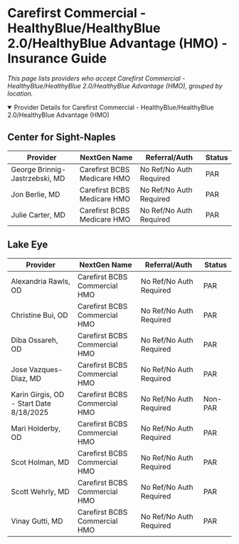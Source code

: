 # Carefirst Commercial - HealthyBlue/HealthyBlue 2.0/HealthyBlue Advantage (HMO) - Insurance Guide

*This page lists providers who accept Carefirst Commercial - HealthyBlue/HealthyBlue 2.0/HealthyBlue Advantage (HMO), grouped by location.*

<details open><summary>Provider Details for Carefirst Commercial - HealthyBlue/HealthyBlue 2.0/HealthyBlue Advantage (HMO)</summary>

## Center for Sight-Naples

| Provider | NextGen Name | Referral/Auth | Status |
|----------|-------------|--------------|--------|
| George Brinnig-Jastrzebski, MD | Carefirst BCBS Medicare HMO | No Ref/No Auth Required | PAR |
| Jon Berlie, MD | Carefirst BCBS Medicare HMO | No Ref/No Auth Required | PAR |
| Julie Carter, MD | Carefirst BCBS Medicare HMO | No Ref/No Auth Required | PAR |

## Lake Eye 

| Provider | NextGen Name | Referral/Auth | Status |
|----------|-------------|--------------|--------|
| Alexandria Rawls, OD | Carefirst BCBS Commercial HMO | No Ref/No Auth Required | PAR |
| Christine Bui, OD | Carefirst BCBS Commercial HMO | No Ref/No Auth Required | PAR |
| Diba Ossareh, OD | Carefirst BCBS Commercial HMO | No Ref/No Auth Required | PAR |
| Jose Vazques-Diaz, MD | Carefirst BCBS Commercial HMO | No Ref/No Auth Required | PAR |
| Karin Girgis, OD - Start Date 8/18/2025 | Carefirst BCBS Commercial HMO | No Ref/No Auth Required | Non-PAR |
| Mari Holderby, OD | Carefirst BCBS Commercial HMO | No Ref/No Auth Required | PAR |
| Scot Holman, MD | Carefirst BCBS Commercial HMO | No Ref/No Auth Required | PAR |
| Scott Wehrly, MD | Carefirst BCBS Commercial HMO | No Ref/No Auth Required | PAR |
| Vinay Gutti, MD | Carefirst BCBS Commercial HMO | No Ref/No Auth Required | PAR |

</details>

